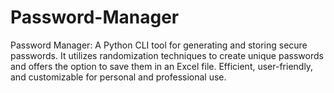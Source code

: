 # Password-Manager
Password Manager: A Python CLI tool for generating and storing secure passwords. It utilizes randomization techniques to create unique passwords and offers the option to save them in an Excel file. Efficient, user-friendly, and customizable for personal and professional use.

